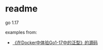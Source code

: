 # readme

go 1.17

examples from:
- [《在Docker中体验Go1-17中的泛型》的源码](https://github.com/JasonkayZK/Go_Learn/tree/go-v1.17-rc-generic)
